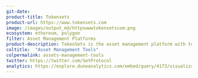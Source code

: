 ```yaml
---
git-date:
product-title: Tokensets
product-url: https://www.tokensets.com
image: /images/output_md/httpswwwtokensetscom.png
ecosystem: ethereum, polygon 
filter: Asset Management Platforms
product-description: TokenSets is the asset management platform with tokenized trading strategies facilitated by Set Protocol’s smart contract system. [Interview with Tokensets creators](/tokensets).
coltitle:  "Asset Management Tools"
colpermalink: assets-management-tools
twitter: https://twitter.com/SetProtocol
analytics: https://explore.duneanalytics.com/embed/query/4173/visualization/8118?api_key=mi6UDllgF1mvTGnwwA6AZVYei7qPZo6HxYuWUVgu
---
```

